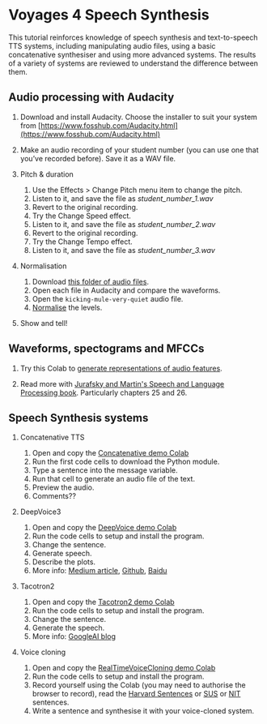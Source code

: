 # Voyages 4 Speech Synthesis

This tutorial reinforces knowledge of speech synthesis and text-to-speech TTS systems, including manipulating audio files, using a basic concatenative synthesiser and using more advanced systems. The results of a variety of systems are reviewed to understand the difference between them.

## Audio processing with Audacity

1. Download and install Audacity. Choose the installer to suit your system from [https://www.fosshub.com/Audacity.html](https://www.fosshub.com/Audacity.html)

2. Make an audio recording of your student number (you can use one that you’ve recorded before). Save it as a WAV file. 

3. Pitch & duration
    1. Use the Effects > Change Pitch menu item to change the pitch.
    2. Listen to it, and save the file as _student_number_1.wav_
    3. Revert to the original recording.
    4. Try the Change Speed effect.
    5. Listen to it, and save the file as _student_number_2.wav_
    6. Revert to the original recording.
    7. Try the Change Tempo effect.
    8. Listen to it, and save the file as _student_number_3.wav_

4. Normalisation
    1. Download [this folder of audio files](https://drive.google.com/drive/folders/1LebwcDLVTPkpVuk87PMKSLpaztPi7yDE?usp=sharing). 
    2. Open each file in Audacity and compare the waveforms.  
    3. Open the `kicking-mule-very-quiet` audio file.
    4. [Normalise](https://manual.audacityteam.org/man/amplify_and_normalize.html) the levels.

5. Show and tell!



## Waveforms, spectograms and MFCCs

1. Try this Colab to [generate representations of audio features](https://colab.research.google.com/drive/12-Czo-WeSfY9I6u2x4_0TR4VKTvyLX3x?usp=sharing).

2. Read more with [Jurafsky and Martin's Speech and Language Processing book](https://web.stanford.edu/~jurafsky/slp3/). Particularly chapters 25 and 26.

## Speech Synthesis systems

1. Concatenative TTS
    1. Open and copy the [Concatenative demo Colab](https://colab.research.google.com/drive/1958MzguphQEcyr_IQnGYVnZ5ubmHoWZK?usp=sharing)
    2. Run the first code cells to download the Python module.
    3. Type a sentence into the message variable.
    4. Run that cell to generate an audio file of the text.
    5. Preview the audio. 
    6. Comments??

2. DeepVoice3
    1. Open and copy the [DeepVoice demo Colab](https://colab.research.google.com/drive/1nfqx3sc98n1F0D5WSEDjH5Vy6mibOSVt?usp=sharing)
    2. Run the code cells to setup and install the program.
    3. Change the sentence.
    4. Generate speech.
    5. Describe the plots.
    6. More info: [Medium article](https://medium.com/a-paper-a-day-will-have-you-screaming-hurray/day-6-deep-voice-3-scaling-text-to-speech-with-convolutional-sequence-learning-16c3e8be4eda), [Github](https://github.com/r9y9/deepvoice3_pytorch), [Baidu](http://research.baidu.com/Blog/index-view?id=91)

3. Tacotron2
    1. Open and copy the [Tacotron2 demo Colab](https://colab.research.google.com/drive/1s0GMSj8kjI_GkG9PSkFztJ2tmC9PnjYA?usp=sharing)
    2. Run the code cells to setup and install the program.
    3. Change the sentence.
    4. Generate the speech.
    5. More info: [GoogleAI blog](https://ai.googleblog.com/2017/12/tacotron-2-generating-human-like-speech.html)

4. Voice cloning
    1. Open and copy the [RealTimeVoiceCloning demo Colab](https://colab.research.google.com/drive/1xvJCK_xMtubrY8CYDPW5CoUDOOJK0Pde?usp=sharing)
    2. Run the code cells to setup and install the program.
    3. Record yourself using the Colab (you may need to authorise the browser to record), read the [Harvard Sentences](http://www.cs.cmu.edu/afs/cs.cmu.edu/project/fgdata/OldFiles/Recorder.app/utterances/Type1/harvsents.txt) or [SUS](https://colab.research.google.com/drive/1wtV13ws3IxmyZ8bOadPJJBcLXiQMi9zH?usp=sharing) or [NIT](http://research.nii.ac.jp/src/en/NITECH-EN.html) sentences.
    4. Write a sentence and synthesise it with your voice-cloned system.
